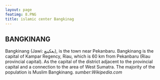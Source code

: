 ```yaml
---
layout: page
featimg: 8.PNG
title: islamic center Bangkinag 
---
```

## BANGKINANG

Bangkinang (Jawi: بغكينغ‎), is the town near Pekanbaru. Bangkinang is the capital of Kampar Regency, Riau, which is 60 km from Pekanbaru (Riau provincial capital). As the capital of the district adjacent to the provincial capital and a connection to the area of West Sumatra. The majority of the population is Muslim Bangkinang.
_sumber:Wikipedia.com_
